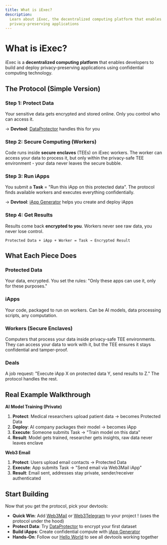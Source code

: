 ```yaml
---
title: What is iExec?
description:
  Learn about iExec, the decentralized computing platform that enables
  privacy-preserving applications
---
```


# What is iExec?

iExec is a **decentralized computing platform** that enables developers to build
and deploy privacy-preserving applications using confidential computing
technology.

## The Protocol (Simple Version)

### Step 1: Protect Data

Your sensitive data gets encrypted and stored online. Only you control who can
access it.

→ **Devtool**: [DataProtector](/references/dataProtector) handles this for you

### Step 2: Secure Computing (Workers)

Code runs inside **secure enclaves** (TEEs) on iExec workers. The worker can
access your data to process it, but only within the privacy-safe TEE
environment - your data never leaves the secure bubble.

### Step 3: Run iApps

You submit a **Task** = "Run this iApp on this protected data". The protocol
finds available workers and executes everything confidentially.

→ **Devtool**: [iApp Generator](/references/iapp-generator) helps you create and
deploy iApps

### Step 4: Get Results

Results come back **encrypted to you**. Workers never see raw data, you never
lose control.

```
Protected Data + iApp + Worker = Task → Encrypted Result
```

## What Each Piece Does

### **Protected Data**

Your data, encrypted. You set the rules: "Only these apps can use it, only for
these purposes."

### **iApps**

Your code, packaged to run on workers. Can be AI models, data processing
scripts, any computation.

### **Workers (Secure Enclaves)**

Computers that process your data inside privacy-safe TEE environments. They can
access your data to work with it, but the TEE ensures it stays confidential and
tamper-proof.

### **Deals**

A job request: "Execute iApp X on protected data Y, send results to Z." The
protocol handles the rest.

## Real Example Walkthrough

**AI Model Training (Private)**

1. **Protect**: Medical researchers upload patient data → becomes Protected Data
2. **Deploy**: AI company packages their model → becomes iApp
3. **Execute**: Someone submits Task → "Train model on this data"
4. **Result**: Model gets trained, researcher gets insights, raw data never
   leaves enclave

**Web3 Email**

1. **Protect**: Users upload email contacts → Protected Data
2. **Execute**: App submits Task → "Send email via Web3Mail iApp"
3. **Result**: Email sent, addresses stay private, sender/receiver authenticated

## Start Building

Now that you get the protocol, pick your devtools:

- **Quick Win**: Add [Web3Mail](/references/web3mail) or
  [Web3Telegram](/references/web3telegram) to your project ! (uses the protocol
  under the hood)
- **Protect Data**: Try [DataProtector](/references/dataProtector) to encrypt
  your first dataset
- **Build iApps**: Create confidential compute with
  [iApp Generator](/references/iapp-generator)
- **Hands-On**: Follow our [Hello World](/get-started/helloWorld) to see all
  devtools working together
